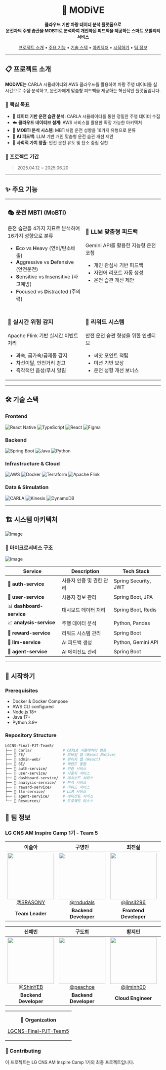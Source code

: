<div align="center">

# 🚗 MODiVE


<p align="center">
  <b>클라우드 기반 차량 데이터 분석 플랫폼으로<br/>
  운전자의 주행 습관을 MOBTI로 분석하여 개인화된 피드백을 제공하는 스마트 모빌리티 서비스</b>
</p>

[프로젝트 소개](#-프로젝트-소개) •
[주요 기능](#-주요-기능) •
[기술 스택](#-기술-스택) •
[아키텍처](#-시스템-아키텍처) •
[시작하기](#-시작하기) •
[팀 정보](#-팀-정보)

</div>

---

## 📋 프로젝트 소개

**MODiVE**는 CARLA 시뮬레이터와 AWS 클라우드를 활용하여 차량 주행 데이터를 실시간으로 수집·분석하고, 운전자에게 맞춤형 피드백을 제공하는 혁신적인 플랫폼입니다.

### 🎯 핵심 목표

- 🚙 **데이터 기반 운전 습관 분석**: CARLA 시뮬레이터를 통한 정밀한 주행 데이터 수집
- ☁️ **클라우드 네이티브 설계**: AWS 서비스를 활용한 확장 가능한 아키텍처
- 🧬 **MOBTI 분석 시스템**: MBTI처럼 운전 성향을 16가지 유형으로 분류
- 🤖 **AI 피드백**: LLM 기반 개인 맞춤형 운전 습관 개선 제안
- 🌱 **사회적 가치 창출**: 안전 운전 유도 및 탄소 중립 실천

### 📅 프로젝트 기간
> 2025.04.12 ~ 2025.06.20

---

## ✨ 주요 기능

<table>
<tr>
<td width="50%">

### 🎭 운전 MBTI (MoBTI)
운전 습관을 4가지 지표로 분석하여 16가지 성향으로 분류
- **E**co vs **H**eavy (연비/탄소배출)
- **A**ggressive vs **D**efensive (안전운전)
- **S**ensitive vs **I**nsensitive (사고예방)
- **F**ocused vs **D**istracted (주의력)

</td>
<td width="50%">

### 🤖 LLM 맞춤형 피드백
Gemini API를 활용한 지능형 운전 코칭
- 개인 관심사 기반 피드백
- 자연어 리포트 자동 생성
- 운전 습관 개선 제안

</td>
</tr>
<tr>
<td width="50%">

### 🚨 실시간 위험 감지
Apache Flink 기반 실시간 이벤트 처리
- 과속, 급가속/급제동 감지
- 차선이탈, 안전거리 경고
- 즉각적인 음성/푸시 알림

</td>
<td width="50%">

### 🌱 리워드 시스템
안전 운전 습관 형성을 위한 인센티브
- 씨앗 포인트 적립
- 미션 기반 보상
- 운전 성향 개선 보너스

</td>
</tr>
</table>

---

## 🛠 기술 스택

### Frontend
![React Native](https://img.shields.io/badge/React_Native-20232A?style=for-the-badge&logo=react&logoColor=61DAFB)
![TypeScript](https://img.shields.io/badge/TypeScript-007ACC?style=for-the-badge&logo=typescript&logoColor=white)
![React](https://img.shields.io/badge/React-20232A?style=for-the-badge&logo=react&logoColor=61DAFB)
![Figma](https://img.shields.io/badge/Figma-F24E1E?style=for-the-badge&logo=figma&logoColor=white)

### Backend
![Spring Boot](https://img.shields.io/badge/Spring_Boot-6DB33F?style=for-the-badge&logo=spring-boot&logoColor=white)
![Java](https://img.shields.io/badge/Java-ED8B00?style=for-the-badge&logo=openjdk&logoColor=white)
![Python](https://img.shields.io/badge/Python-3776AB?style=for-the-badge&logo=python&logoColor=white)

### Infrastructure & Cloud
![AWS](https://img.shields.io/badge/AWS-232F3E?style=for-the-badge&logo=amazon-aws&logoColor=white)
![Docker](https://img.shields.io/badge/Docker-2496ED?style=for-the-badge&logo=docker&logoColor=white)
![Terraform](https://img.shields.io/badge/Terraform-7B42BC?style=for-the-badge&logo=terraform&logoColor=white)
![Apache Flink](https://img.shields.io/badge/Apache_Flink-E6526F?style=for-the-badge&logo=apache-flink&logoColor=white)

### Data & Simulation
![CARLA](https://img.shields.io/badge/CARLA-000000?style=for-the-badge&logo=data:image/png;base64,iVBORw0KGgoAAAANSUhEUgAAAA4AAAAOCAYAAAAfSC3RAAAACXBIWXMAAAsTAAALEwEAmpwYAAAAIGNIUk0AAHolAACAgwAA+f8AAIDpAAB1MAAA6mAAADqYAAAXb5JfxUYAAAA4SURBVHjaYvz//z8DOYCJgUxAtkYWZIGMjIz/GRkZGcjRyEKOJrI1orsFq0ayNWI1kBhNoxYCADbZBgzxfEwiAAAAAElFTkSuQmCC)
![Kinesis](https://img.shields.io/badge/AWS_Kinesis-FF9900?style=for-the-badge&logo=amazon-aws&logoColor=white)
![DynamoDB](https://img.shields.io/badge/DynamoDB-4053D6?style=for-the-badge&logo=amazon-dynamodb&logoColor=white)

---

## 🏗 시스템 아키텍처
![Image](https://github.com/user-attachments/assets/bb5fece9-0a6f-48d3-8b0d-96f334ded85c)

### 🔧 마이크로서비스 구조
![Image](https://github.com/user-attachments/assets/5678f897-9ceb-41b4-b9ba-cc3c1896440d)

| Service | Description | Tech Stack |
|---------|-------------|------------|
| 🔐 **auth-service** | 사용자 인증 및 권한 관리 | Spring Security, JWT |
| 👤 **user-service** | 사용자 정보 관리 | Spring Boot, JPA |
| 📊 **dashboard-service** | 대시보드 데이터 처리 | Spring Boot, Redis |
| 📈 **analysis-service** | 주행 데이터 분석 | Python, Pandas |
| 🎁 **reward-service** | 리워드 시스템 관리 | Spring Boot |
| 🤖 **llm-service** | AI 피드백 생성 | Python, Gemini API |
| 🤝 **agent-service** | AI 에이전트 관리 | Spring Boot |

---

## 🚀 시작하기

### Prerequisites

- Docker & Docker Compose
- AWS CLI configured
- Node.js 18+
- Java 17+
- Python 3.9+

### Repository Structure

```bash
LGCNS-Final-PJT-Team5/
├── 📁 Carla/              # CARLA 시뮬레이터 연동
├── 📁 FE/                 # 모바일 앱 (React Native)
├── 📁 admin-web/          # 관리자 웹 (React)
├── 📁 BE/                 # 백엔드 통합
├── 📁 auth-service/       # 인증 서비스
├── 📁 user-service/       # 사용자 서비스
├── 📁 dashboard-service/  # 대시보드 서비스
├── 📁 analysis-service/   # 분석 서비스
├── 📁 reward-service/     # 리워드 서비스
├── 📁 llm-service/        # LLM 서비스
├── 📁 agent-service/      # 에이전트 서비스
└── 📁 Resources/          # 프로젝트 리소스
```

## 👥 팀 정보

### LG CNS AM Inspire Camp 1기 - Team 5

| **이슬아** | **구영민** | **최진실** | **김민중** |
| :------: |  :------: | :------: | :------: |
| [<img src="https://avatars.githubusercontent.com/u/150000000?v=4" height=150 width=150> <br/> @SRASONY](https://github.com/SRASONY) | [<img src="https://avatars.githubusercontent.com/u/150000001?v=4" height=150 width=150> <br/> @rndudals](https://github.com/rndudals) | [<img src="https://avatars.githubusercontent.com/u/150000002?v=4" height=150 width=150> <br/> @jinsil296](https://github.com/jinsil296) | [<img src="https://avatars.githubusercontent.com/u/150000003?v=4" height=150 width=150> <br/> @minjooong](https://github.com/minjooong) |
| **Team Leader** | **Backend Developer** | **Frontend Developer** | **Backend Developer** |

| **신예빈** | **구도희** | **황지민** | **류동현** |
| :------: |  :------: | :------: | :------: |
| [<img src="https://avatars.githubusercontent.com/u/91859242?v=4" height=150 width=150> <br/> @ShinYEB](https://github.com/ShinYEB) | [<img src="https://avatars.githubusercontent.com/u/150000005?v=4" height=150 width=150> <br/> @peachoe](https://github.com/peachoe) | [<img src="https://avatars.githubusercontent.com/u/150000006?v=4" height=150 width=150> <br/> @jiminh00](https://github.com/jiminh00) | [<img src="https://avatars.githubusercontent.com/u/150000007?v=4" height=150 width=150> <br/> @Ryu1216](https://github.com/Ryu1216) |
| **Backend Developer** | **Backend Developer** | **Cloud Engineer** | **Frontend Developer** |
<table>
<tr>
<td align="center">

**🏢 Organization**

[LGCNS-Final-PJT-Team5](https://github.com/LGCNS-Final-PJT-Team5)


</td>
</tr>
</table>

### 🤝 Contributing

이 프로젝트는 LG CNS AM Inspire Camp 1기의 최종 프로젝트입니다.
